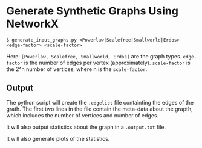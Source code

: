 # Generate Synthetic Graphs Using NetworkX
`$ generate_input_graphs.py <Powerlaw|Scalefree|Smallworld|Erdos> <edge-factor> <scale-factor>`

Here:
`[Powerlaw, Scalefree, Smallworld, Erdos]` are the graph types.
`edge-factor` is the number of edges per vertex (approximately).
`scale-factor` is the 2^n number of vertices, where n is the `scale-factor`.

## Output
The python script will create the `.edgelist` file containting the edges of the grath. The first two lines in the file contain the meta-data about the grapth, which includes the number of vertices and number of edges.

It will also output statistics about the graph in a `.output.txt` file.

It will also generate plots of the statistics.